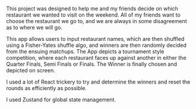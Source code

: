 This project was designed to help me and my friends decide on which restaurant we wanted to visit on the weekend.
All of my friends want to choose the restaurant we go to, and we are always in some disagreement as to where we will go.

This app allows users to input restaurant names, which are then shuffled using a Fisher-Yates shuffle algo, and winners are then randomly decided from the ensuing matchups. The App depicts a tournament style competition, where each restaurant faces up against another in either the Quarter Finals, Semi Finals or Finals. The Winner is finally chosen and depicted on screen.

I used a lot of React trickery to try and determine the winners and reset the rounds as efficiently as possible.

I used Zustand for global state management.
